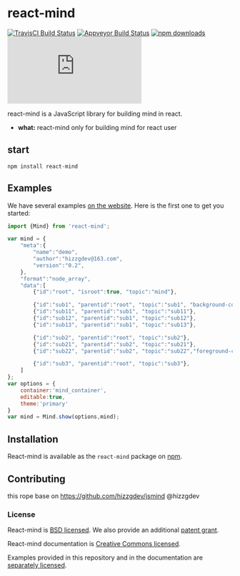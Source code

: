# react-mind

[![TravisCI Build Status](https://travis-ci.org/mzabriskie/react-mind.svg?branch=master)](https://travis-ci.org/mzabriskie/react-mind)
[![Appveyor Build Status](https://ci.appveyor.com/api/projects/status/32r7s2skrgm9ubva?svg=true)](https://ci.appveyor.com/project/mzabriskie/react-mind)
[![npm downloads](https://img.shields.io/npm/dt/react-mind.svg?maxAge=2592000)](http://npmjs.com/package/react-mind)
[![gzip size](http://img.badgesize.io/https://npmcdn.com/react-mind/dist/react-mind.min.js?compression=gzip)]()

react-mind is a JavaScript library for building mind in react.

* **what:** react-mind only for building mind for react user

## start

`npm install react-mind`

## Examples

We have several examples [on the website](https://guimeisang.github.io/example/demo1.html). Here is the first one to get you started:

```js
import {Mind} from 'react-mind';

var mind = {
    "meta":{
        "name":"demo",
        "author":"hizzgdev@163.com",
        "version":"0.2",
    },
    "format":"node_array",
    "data":[
        {"id":"root", "isroot":true, "topic":"mind"},

        {"id":"sub1", "parentid":"root", "topic":"sub1", "background-color":"#0000ff"},
        {"id":"sub11", "parentid":"sub1", "topic":"sub11"},
        {"id":"sub12", "parentid":"sub1", "topic":"sub12"},
        {"id":"sub13", "parentid":"sub1", "topic":"sub13"},

        {"id":"sub2", "parentid":"root", "topic":"sub2"},
        {"id":"sub21", "parentid":"sub2", "topic":"sub21"},
        {"id":"sub22", "parentid":"sub2", "topic":"sub22","foreground-color":"#33ff33"},

        {"id":"sub3", "parentid":"root", "topic":"sub3"},
    ]
};
var options = {
    container:'mind_container',
    editable:true,
    theme:'primary'
}
var mind = Mind.show(options,mind);
```

## Installation

React-mind is available as the `react-mind` package on [npm](https://www.npmjs.com/).

## Contributing
this rope base on https://github.com/hizzgdev/jsmind @hizzgdev

### License

React-mind is [BSD licensed](./LICENSE). We also provide an additional [patent grant](./PATENTS).

React-mind documentation is [Creative Commons licensed](./LICENSE-docs).

Examples provided in this repository and in the documentation are [separately licensed](./LICENSE-examples).
